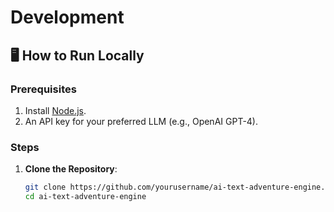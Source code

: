 # Development

## 🖥️ How to Run Locally

### Prerequisites
1. Install [Node.js](https://nodejs.org/).
2. An API key for your preferred LLM (e.g., OpenAI GPT-4).

### Steps
1. **Clone the Repository**:
   ```bash
   git clone https://github.com/yourusername/ai-text-adventure-engine.git
   cd ai-text-adventure-engine
   
